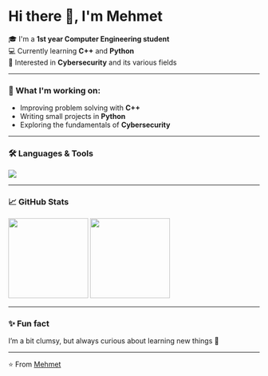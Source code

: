 # Hi there 👋, I'm Mehmet

🎓 I'm a **1st year Computer Engineering student**  
💻 Currently learning **C++** and **Python**  
🔐 Interested in **Cybersecurity** and its various fields  

---

### 🌱 What I'm working on:
- Improving problem solving with **C++**  
- Writing small projects in **Python**  
- Exploring the fundamentals of **Cybersecurity**  

---

### 🛠️ Languages & Tools
<p align="left">
  <img src="https://skillicons.dev/icons?i=cpp,python,github,vscode" />
</p>

---

### 📈 GitHub Stats
<p align="left">
  <img src="https://github-readme-stats.vercel.app/api?username=mehmet&show_icons=true&theme=tokyonight" height="160px"/>
  <img src="https://github-readme-stats.vercel.app/api/top-langs/?username=mehmet&layout=compact&theme=tokyonight" height="160px"/>
</p>

---

### ✨ Fun fact
I’m a bit clumsy, but always curious about learning new things 🚀

---
⭐️ From [Mehmet](https://github.com/Holuse) 
